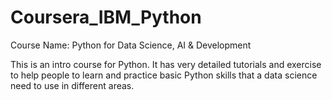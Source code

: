 # Coursera_IBM_Python
Course Name: Python for Data Science, AI &amp; Development


This is an intro course for Python. It has very detailed tutorials and exercise to help people to learn and practice basic Python skills that a data science need to use in different areas.
